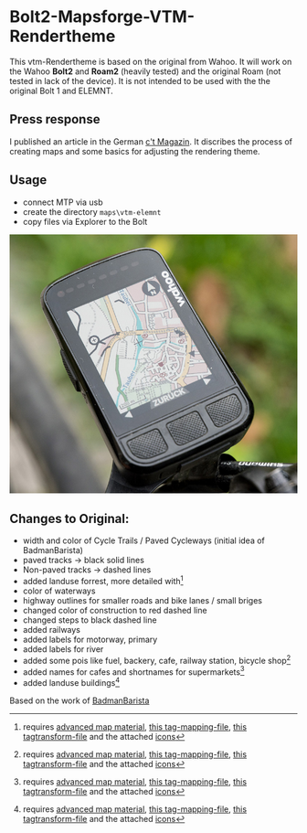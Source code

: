 Bolt2-Mapsforge-VTM-Rendertheme
=============
This vtm-Rendertheme is based on the original from Wahoo. It will work on the
Wahoo **Bolt2** and **Roam2** (heavily tested) and the original Roam (not tested
in lack of the device). It is not intended to be used with the the original Bolt
1 and ELEMNT.

Press response
-------------
I published an article in the German [c't
Magazin](https://www.heise.de/select/ct/2022/26/2230710050673252243). It
discribes the process of creating maps and some basics for adjusting the
rendering theme.

Usage
-------------
* connect MTP via usb
* create the directory `maps\vtm-elemnt`
* copy files via Explorer to the Bolt

![screenshot](/screenshots/D72_9314.jpg)

Changes to Original:
-------------
* width and color of Cycle Trails / Paved Cycleways (initial idea of BadmanBarista)
* paved tracks -> black solid lines
* Non-paved tracks -> dashed lines
* added landuse forrest, more detailed with[^note]
* color of waterways
* highway outlines for smaller roads and bike lanes / small briges
* changed color of construction to red dashed line
* changed steps to black dashed line
* added railways
* added labels for motorway, primary
* added labels for river
* added some pois like fuel, backery, cafe, railway station, bicycle shop[^note]
* added names for cafes and shortnames for supermarkets[^note]
* added landuse buildings[^note]

[^note]: requires [advanced map
    material](https://github.com/treee111/wahooMapsCreator), [this
    tag-mapping-file](https://github.com/zenziwerken/Bolt2-Mapsforge-Rendertheme/blob/main/tag-wahoo.xml), [this
    tagtransform-file](https://github.com/zenziwerken/Bolt2-Mapsforge-VTM-Rendertheme/blob/main/tunnel-transform.xml)
    and the attached [icons](https://github.com/zenziwerken/Bolt2-Mapsforge-VTM-Rendertheme/tree/main/icons)

Based on the work of
[BadmanBarista](https://gist.github.com/BadmanBarista/47c34b5e9dca3910bba89c4bcdeb58b6)
